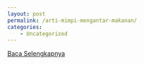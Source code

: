 ```yaml
---
layout: post
permalink: /arti-mimpi-mengantar-makanan/
categories:
    - Uncategorized
---
```


[Baca Selengkapnya](/10)